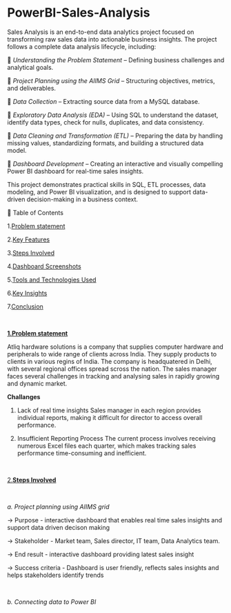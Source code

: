 # PowerBI-Sales-Analysis
Sales Analysis is an end-to-end data analytics project focused on transforming raw sales data into actionable business insights. The project follows a complete data analysis lifecycle, including:
<p align="center">
   
🔵 *Understanding the Problem Statement* – Defining business challenges and analytical goals.

🔵 *Project Planning using the AIIMS Grid* – Structuring objectives, metrics, and deliverables.

🔵 *Data Collection* – Extracting source data from a MySQL database.

🔵 *Exploratory Data Analysis (EDA)* – Using SQL to understand the dataset, identify data types, check for nulls, duplicates, and data consistency.

🔵 *Data Cleaning and Transformation (ETL)* – Preparing the data by handling missing values, standardizing formats, and building a structured data model.

🔵 *Dashboard Development* – Creating an interactive and visually compelling Power BI dashboard for real-time sales insights.

This project demonstrates practical skills in SQL, ETL processes, data modeling, and Power BI visualization, and is designed to support data-driven decision-making in a business context.

📑 Table of Contents

1.[Problem statement](#Problemstatement)

2.[Key Features](#KeyFeatures)

3.[Steps Involved](#StepsInvolved)

4.[Dashboard Screenshots](#DashboardScreenshots)

5.[Tools and Technologies Used](#ToolsandTechnologiesUsed)

6.[Key Insights](#KeyInsights)

7.[Conclusion](#Conclusion)

</p>

<br>


<ins>**1.Problem statement**</ins>


<p align="center">

Atliq hardware solutions is a company that supplies computer hardware and peripherals to wide range of clients across India. They supply products to clients in various regins of India. The company is headquatered in Delhi, with several regional offices spread scross the nation. The sales manager faces several challenges in tracking and analysing sales in rapidly growing and dynamic market.

</p>

**Challanges**
1. Lack of real time insights
Sales manager in each region provides individual reports, making it difficult for director to access overall performance.
   
2. Insufficient Reporting Process
The current process involves receiving numerous Excel files each quarter, which makes tracking sales performance time-consuming and inefficient.

<br>

<ins> 2.**Steps Involved** </ins>

<br>

*a. Project planning using AIIMS grid*

-> Purpose - interactive dashboard that enables real time sales insights and support data driven decison making

-> Stakeholder - Market team, Sales director, IT team, Data Analytics team.

-> End result - interactive dashboard providing latest sales insight

-> Success criteria - Dashboard is user friendly, reflects sales insights and helps stakeholders identify trends

<br>

*b. Connecting data to Power BI*






   


